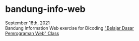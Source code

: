 # bandung-info-web
September 18th, 2021  
Bandung Information Web exercise for Dicoding ["Belajar Dasar Pemrograman Web" Class](https://www.dicoding.com/academies/123)
